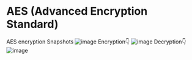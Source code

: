 # AES (Advanced Encryption Standard)
AES encryption
Snapshots 
![image](https://github.com/Aryanshirsat10/AES/assets/99379971/55dade8d-6858-41c0-b535-a6531898dd6d)
Encryption👇
![image](https://github.com/Aryanshirsat10/AES/assets/99379971/2bccc2c3-bfce-4736-b85a-c01a951c8a61)
Decryption👇
![image](https://github.com/Aryanshirsat10/AES/assets/99379971/4f7032ac-95d0-4448-83dd-74fd50590722)

